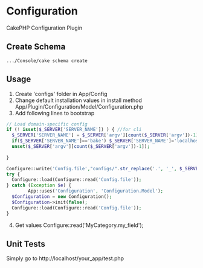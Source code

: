 # Configuration
CakePHP Configuration Plugin

## Create Schema
```console
.../Console/cake schema create
```

## Usage

1. Create 'configs' folder in App/Config
2. Change default installation values in install method App/Plugin/Configuration/Model/Configuration.php
3. Add following lines to bootstrap
  ```php
  // Load domain-specific config
  if (! isset($_SERVER['SERVER_NAME']) ) { //for cli
  	$_SERVER['SERVER_NAME'] = $_SERVER['argv'][count($_SERVER['argv'])-1];
  	if($_SERVER['SERVER_NAME']=='bake') $_SERVER['SERVER_NAME']='localhost';
  	unset($_SERVER['argv'][count($_SERVER['argv'])-1]);
  	
  }
  
  Configure::write('Config.file',"configs/".str_replace('.', '_', $_SERVER['SERVER_NAME']));
  try {
  	Configure::load(Configure::read('Config.file'));	
  } catch (Exception $e) {
          App::uses('Configuration', 'Configuration.Model');
  	$Configuration = new Configuration();
  	$Configuration->init(false);
  	Configure::load(Configure::read('Config.file'));
  }
  ```
4. Get values Configure::read('MyCategory.my_field');

## Unit Tests

Simply go to http://localhost/your_app/test.php
